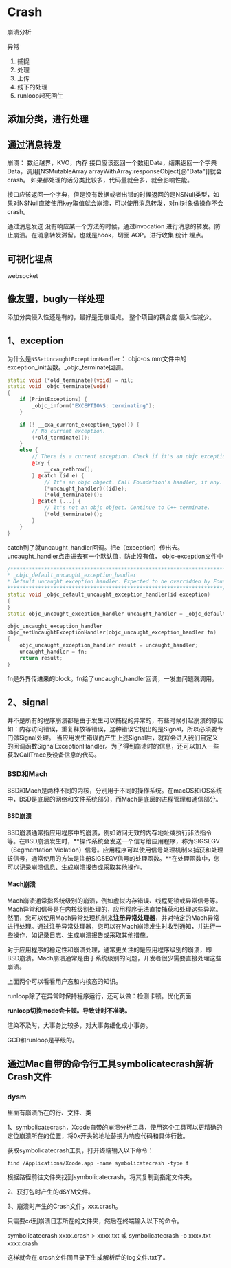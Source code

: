 # Crash
崩溃分析

异常
1. 捕捉
2. 处理
3. 上传
4. 线下的处理
5. runloop起死回生


## 添加分类，进行处理

## 通过消息转发
崩溃：
数组越界，KVO，内存
接口应该返回一个数组Data，结果返回一个字典Data，调用[NSMutableArray arrayWithArray:responseObject[@"Data"]]就会crash。
如果都处理的话分类比较多，代码量就会多，就会影响性能。

接口应该返回一个字典，但是没有数据或者出错的时候返回的是NSNull类型，如果对NSNull直接使用key取值就会崩溃，可以使用消息转发，对nil对象做操作不会crash。

通过消息发送
没有响应某一个方法的时候，通过invocation 进行消息的转发。防止崩溃。在消息转发滞留。也就是hook，切面 AOP。进行收集 统计 埋点。

## 可视化埋点

websocket

## 像友盟，bugly一样处理
添加分类侵入性还是有的，最好是无痕埋点。
整个项目的耦合度 侵入性减少。

## 1、exception

为什么是`NSSetUncaughtExceptionHandler`：
objc-os.mm文件中的exception_init函数。_objc_terminate回调。

```c++
static void (*old_terminate)(void) = nil;
static void _objc_terminate(void)
{
    if (PrintExceptions) {
        _objc_inform("EXCEPTIONS: terminating");
    }

    if (! __cxa_current_exception_type()) {
        // No current exception.
        (*old_terminate)();
    }
    else {
        // There is a current exception. Check if it's an objc exception.
        @try {
            __cxa_rethrow();
        } @catch (id e) {
            // It's an objc object. Call Foundation's handler, if any.
            (*uncaught_handler)((id)e);
            (*old_terminate)();
        } @catch (...) {
            // It's not an objc object. Continue to C++ terminate.
            (*old_terminate)();
        }
    }
}
```
catch到了就uncaught_handler回调。把e（exception）传出去。
uncaught_handler点击进去有一个默认值，防止没有值，
objc-exception文件中

```c++
/***********************************************************************
* _objc_default_uncaught_exception_handler
* Default uncaught exception handler. Expected to be overridden by Foundation.
**********************************************************************/
static void _objc_default_uncaught_exception_handler(id exception)
{
}
static objc_uncaught_exception_handler uncaught_handler = _objc_default_uncaught_exception_handler;
```

```c++
objc_uncaught_exception_handler 
objc_setUncaughtExceptionHandler(objc_uncaught_exception_handler fn)
{
    objc_uncaught_exception_handler result = uncaught_handler;
    uncaught_handler = fn;
    return result;
}
```
fn是外界传进来的block。fn给了uncaught_handler回调，一发生问题就调用。

## 2、signal

并不是所有的程序崩溃都是由于发生可以捕捉的异常的，有些时候引起崩溃的原因如：内存访问错误，重复释放等错误，这种错误它抛出的是Signal，所以必须要专门做Signal处理。
当应用发生错误而产生上述Signal后，就将会进入我们自定义的回调函数SignalExceptionHandler。为了得到崩溃时的信息，还可以加入一些获取CallTrace及设备信息的代码。

### BSD和Mach

BSD和Mach是两种不同的内核，分别用于不同的操作系统。在macOS和iOS系统中，BSD是底层的网络和文件系统部分，而Mach是底层的进程管理和通信部分。

#### BSD崩溃

BSD崩溃通常指应用程序中的崩溃，例如访问无效的内存地址或执行非法指令等。在BSD崩溃发生时，**操作系统会发送一个信号给应用程序，称为SIGSEGV（Segmentation Violation）信号。应用程序可以使用信号处理机制来捕获和处理该信号，通常使用的方法是注册SIGSEGV信号的处理函数。**在处理函数中，您可以记录崩溃信息、生成崩溃报告或采取其他操作。

#### Mach崩溃

Mach崩溃通常指系统级别的崩溃，例如虚拟内存错误、线程死锁或异常信号等。Mach异常和信号是在内核级别处理的，应用程序无法直接捕获和处理这些异常。然而，您可以使用Mach异常处理机制来**注册异常处理器**，并对特定的Mach异常进行处理。通过注册异常处理器，您可以在Mach崩溃发生时收到通知，并进行一些操作，如记录日志、生成崩溃报告或采取其他措施。

对于应用程序的稳定性和崩溃处理，通常更关注的是应用程序级别的崩溃，即BSD崩溃。Mach崩溃通常是由于系统级别的问题，开发者很少需要直接处理这些崩溃。

上面两个可以看看用户态和内核态的知识。

runloop除了在异常时保持程序运行，还可以做：检测卡顿。优化页面

**runloop切换mode会卡顿。导致计时不准确。**

渲染不及时，大事务比较多，对大事务细化成小事务。


GCD和runloop是平级的。

## 通过Mac自带的命令行工具symbolicatecrash解析Crash文件

### dysm

里面有崩溃所在的行、文件、类

1、symbolicatecrash，Xcode自带的崩溃分析工具，使用这个工具可以更精确的定位崩溃所在的位置，将0x开头的地址替换为响应代码和具体行数。

获取symbolicatecrash工具，打开终端输入以下命令：

`find /Applications/Xcode.app -name symbolicatecrash -type f`

根据路径前往文件夹找到symbolicatecrash，将其复制到指定文件夹。

2、获打包时产生的dSYM文件。

3、崩溃时产生的Crash文件，xxx.crash。

只需要cd到崩溃日志所在的文件夹，然后在终端输入以下的命令。

symbolicatecrash xxxx.crash > xxxx.txt 或 symbolicatecrash -o xxxx.txt xxxx.crash

这样就会在.crash文件同目录下生成解析后的log文件.txt了。
